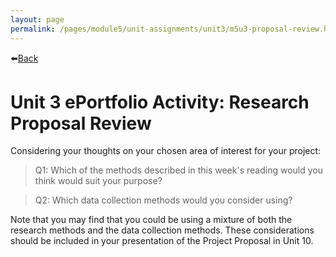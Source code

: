 ```yaml
---
layout: page
permalink: /pages/module5/unit-assignments/unit3/m5u3-proposal-review.html
---
```


⬅️[Back](/pages/module5/unit-assignments/unit3/m5u3.html)

# Unit 3 ePortfolio Activity: Research Proposal Review

Considering your thoughts on your chosen area of interest for your project:

>Q1: Which of the methods described in this week's reading would you think would suit your purpose?


>Q2: Which data collection methods would you consider using?


Note that you may find that you could be using a mixture of both the research methods and the data collection methods. These considerations should be included in your presentation of the Project Proposal in Unit 10.
